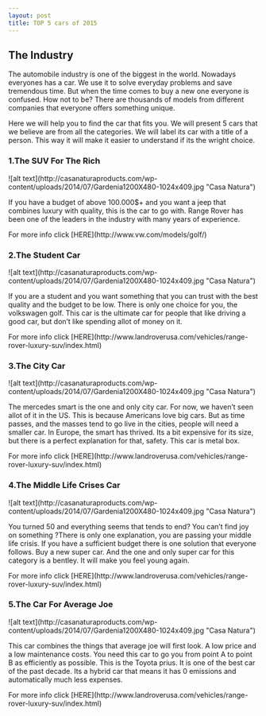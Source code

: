 ```yaml
---
layout: post
title: TOP 5 cars of 2015
---
```


<h2>The Industry</h2>

<p> The automobile industry is one of the biggest in the world. Nowadays everyones 
has a car. We use it to solve everyday problems and save tremendous time. But when the time 
comes to buy a new one everyone is confused. How not to be? There are thousands of models from different 
companies that everyone offers something unique.</p>
<p>	Here we will help you to find the car that fits you. We will present 5 cars that we believe are from all
the categories. We will label its car with a title of a person. This way it will make it easier to understand
if its the wright choice.</p>


<h3>1.The SUV For The Rich</h3>
![alt text](http://casanaturaproducts.com/wp-content/uploads/2014/07/Gardenia1200X480-1024x409.jpg "Casa Natura")
<p>If you have a budget of above 100.000$+ and you want a jeep that combines luxury with quality, this is the car to go with. Range Rover has been one of 
the leaders in the industry with many years of experience. </p>
<p>For more info click [HERE](http://www.vw.com/models/golf/)</p>


<h3>2.The Student Car</h3>
![alt text](http://casanaturaproducts.com/wp-content/uploads/2014/07/Gardenia1200X480-1024x409.jpg "Casa Natura")
<p>If you are a student and you want something that you can trust with the best quality and the budget to be low. There is only one choice for you, the volkswagen golf. This car is the ultimate car for people that like driving a good car,
but don’t like spending allot of money on it.</p>
<p>For more info click [HERE](http://www.landroverusa.com/vehicles/range-rover-luxury-suv/index.html)</p>


<h3>3.The City Car</h3>
![alt text](http://casanaturaproducts.com/wp-content/uploads/2014/07/Gardenia1200X480-1024x409.jpg "Casa Natura")
<p>The mercedes smart is the one and only city car. For now, we haven’t seen allot of it in the US. This is because Americans love big cars. But as time passes, and the masses tend to go live in the cities, people will need a smaller car. In Europe, the smart has thrived. Its a bit expensive for its size, but there is a perfect explanation for that, safety. 
This car is metal box.</p>
<p>For more info click [HERE](http://www.landroverusa.com/vehicles/range-rover-luxury-suv/index.html)</p>


<h3>4.The Middle Life Crises Car</h3>
![alt text](http://casanaturaproducts.com/wp-content/uploads/2014/07/Gardenia1200X480-1024x409.jpg "Casa Natura")
<p>You turned 50 and everything seems that tends to end? You can’t find joy on something ?There is only one explanation, you are passing your middle life crisis. If you have a sufficient budget there is one solution that everyone follows. Buy a new super car. And the one and only super car for this category is a bentley.
It will make you feel young again.</p>
<p>For more info click [HERE](http://www.landroverusa.com/vehicles/range-rover-luxury-suv/index.html)</p>


<h3>5.The Car For Average Joe</h3>
![alt text](http://casanaturaproducts.com/wp-content/uploads/2014/07/Gardenia1200X480-1024x409.jpg "Casa Natura")
<p>This car combines the things that average joe will first look. A low price and a low maintenance costs. You need this car to go you from point A to point B as efficiently as possible. This is the Toyota prius. It is one of the best car of the past decade.
Its a hybrid car that means it has 0 emissions and automatically much less expenses.  </p>
<p>For more info click [HERE](http://www.landroverusa.com/vehicles/range-rover-luxury-suv/index.html)</p>


